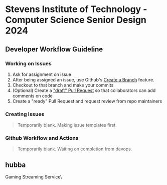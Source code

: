 # Stevens Institute of Technology - Computer Science Senior Design 2024

## Developer Workflow Guideline

### Working on Issues

1. Ask for assignment on issue
2. After being assigned an issue, use Github's [Create a Branch](https://docs.github.com/en/issues/tracking-your-work-with-issues/creating-a-branch-for-an-issue) feature.
3. Checkout to that branch and make your commits
4. (Optional) Create a ["draft" Pull Request](https://docs.github.com/en/pull-requests/collaborating-with-pull-requests/proposing-changes-to-your-work-with-pull-requests/creating-a-pull-request) so that collaborators can add comments on code
5. Create a "ready" Pull Request and request review from repo maintainers

### Creating Issues
> Temporarily blank. Making issue templates first.

### Github Workflow and Actions
> Temporarily blank. Waiting on completion from devops.

## hubba
Gaming Streaming Service\
